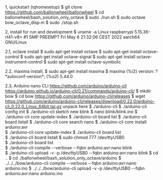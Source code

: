 

1, quickstart (iqhomesetup)
$ git clone https://github.com/ballonwheel/ballonwheel
$ cd ballonwheel/bash_solution_only_octave
$ sudo ./run.sh
$ sudo octave bow_octave_disp.m
$ sudo ./stop.sh

2, install for run and development
$ uname -a
Linux raspberrypi 5.15.36-rt41-v8+ #1 SMP PREEMPT Fri May 6 21:32:06 CEST 2022 aarch64 GNU/Linux

2.1, octave install
$ sudo apt-get install octave
$ sudo apt-get install octave-control
$ sudo apt-get install octave-signal
$ sudo apt-get install octave-instrument-control
$ sudo apt-get install octave-symbolic

2.2, maxima install, 
$ sudo apt-get install maxima
$ maxima
(%i2) version: ?\*autoconf\-version\*;
(%o2)                               5.44.0


2.3, Arduino nano CLI
https://github.com/arduino/arduino-cli
https://arduino.github.io/arduino-cli/0.21/commands/arduino-cli/
$ mkdir bow
$ cd bow
https://github.com/arduino/arduino-cli/releases
$ wget https://github.com/arduino/arduino-cli/releases/download/0.22.0/arduino-cli_0.22.0_Linux_64bit.tar.gz
unpack here 
$ ./arduino-cli
$ ./arduino-cli config init
$ ./arduino-cli sketch new blink
$ nano blink/blink.ino
$ ./arduino-cli core update-index
$ ./arduino-cli board list 
$ ./arduino-cli board listall
$ ./arduino-cli core search nano
$ ./arduino-cli core install arduino:avr   
$ ./arduino-cli core update-index
$ ./arduino-cli board list   
$ ./arduino-cli board listall
$ sudo chmod 777 /dev/ttyUSB0    
$ ./arduino-cli board list   
$ ./arduino-cli compile --verbose --fqbn arduino:avr:nano blink   
$ ./arduino-cli upload -v -p /dev/ttyUSB0 --fqbn arduino:avr:nano blink 
$ cd ..
$ cd ./ballonwheel/bash_solution_only_octave/arduino
$ ../../../bow/arduino-cli compile --verbose --fqbn arduino:avr:nano arduino.ino
$ ../../../bow/arduino-cli upload -v -p /dev/ttyUSB0 --fqbn arduino:avr:nano arduino.ino



